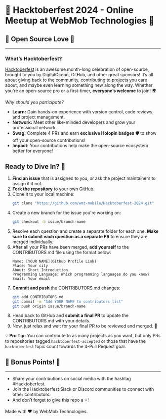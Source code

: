 # 🎉 Hacktoberfest 2024 - Online Meetup at WebMob Technologies 🎉

## 🌟 Open Source Love 🌟
---

### What’s Hacktoberfest?  
[Hacktoberfest](https://hacktoberfest.com) is an awesome month-long celebration of open-source, brought to you by DigitalOcean, GitHub, and other great sponsors! It’s all about giving back to the community, contributing to projects you care about, and maybe even learning something new along the way. Whether you're an open-source pro or a first-timer, **everyone’s welcome** to join! 🌍

*Why should you participate?*  
- **Learn:** Gain hands-on experience with version control, code reviews, and project management.
- **Network:** Meet other like-minded developers and grow your professional network.
- **Swag:** Complete 4 PRs and earn **exclusive Holopin badges** 🛡️ to show off your open-source contributions!
- **Impact:** Your contributions help make the open-source ecosystem better for everyone!

## Ready to Dive In? 🚀

1. **Find an issue** that is assigned to you, or ask the project maintainers to assign it if not.
2. **Fork the repository** to your own GitHub.
3. Clone it to your local machine:
   ```bash
   git clone "https://github.com/wmt-mobile/Hacktoberfest-2024.git"
   ```
4. Create a new branch for the issue you're working on:
   ```bash
   git checkout -b issue/branch-name
   ```
5. Resolve each question and create a separate folder for each one. **Make sure to submit each question as a separate PR** to ensure they are merged individually.
6. After all your PRs have been merged, **add yourself** to the CONTRIBUTORS.md file using the format below:
   ```
   Name: [YOUR NAME](Github Profile Link)  
   Place: Your city  
   About: Short Introduction  
   Programming Language: Which programming languages do you know?  
   Email: Your email  
   ```
7. **Commit and push** the CONTRIBUTORS.md changes:
   ```bash
   git add CONTRIBUTORS.md  
   git commit -m "Add YOUR NAME to contributors list"  
   git push origin issue/branch-name  
   ```
8. Head back to GitHub and **submit a final PR** to update the CONTRIBUTORS.md with your details.
9. Now, just relax and wait for your final PR to be reviewed and merged. 🎉

💡 **Pro Tip:** You can contribute to as many projects as you want, but only PRs to repositories tagged `hacktoberfest-accepted` or those that have the `hacktoberfest` topic count towards the 4-Pull Request goal.

## 🎁 Bonus Points! 🎁
---

- Share your contributions on social media with the hashtag #Hacktoberfest.
- Join the Hacktoberfest Slack or Discord communities to connect with other contributors.
- And don’t forget to give this repo a ⭐!

Made with ❤️ by WebMob Technologies.
